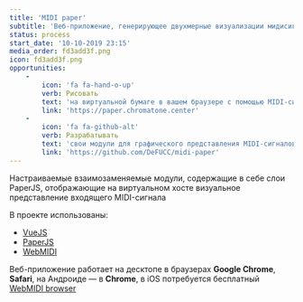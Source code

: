 ```yaml
---
title: 'MIDI paper'
subtitle: 'Веб-приложение, генерирующее двухмерные визуализации мидисигнала в браузере'
status: process
start_date: '10-10-2019 23:15'
media_order: fd3add3f.png
icon: fd3add3f.png
opportunities:
    -
        icon: 'fa fa-hand-o-up'
        verb: Рисовать
        text: 'на виртуальной бумаге в вашем браузере с помощью MIDI-сигналов контроллера или секвенсора'
        link: 'https://paper.chromatone.center'
    -
        icon: 'fa fa-github-alt'
        verb: Разрабатывать
        text: 'свои модули для графического представления MIDI-сигналов в браузере'
        link: 'https://github.com/DeFUCC/midi-paper'
---
```


Настраиваемые взаимозаменяемые модули, содержащие в себе слои PaperJS, отображающие на виртуальном хосте визуальное представление входящего MIDI-сигнала

В проекте использованы:
- [VueJS](https://vuejs.org)
- [PaperJS](https://paperjs.org)
- [WebMIDI](https://djipco.github.io/webmidi/latest/classes/WebMidi.html)

Веб-приложение работает на десктопе в браузерах **Google Chrome**, **Safari**, на Андроиде — в **Chrome**, в iOS потребуется бесплатный [WebMIDI browser](https://apps.apple.com/us/app/web-midi-browser/id953846217)